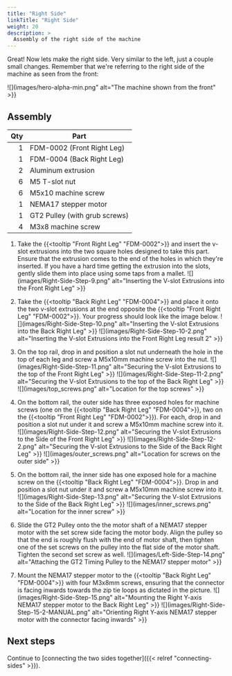 ```yaml
---
title: "Right Side"
linkTitle: "Right Side"
weight: 20
description: >
  Assembly of the right side of the machine
---
```


Great! Now lets make the right side. Very similar to the left, just a couple small changes. Remember that we're referring to the right side of the machine as seen from the front:

![](images/hero-alpha-min.png" alt="The machine shown from the front" >}}

## Assembly

| Qty | Part                          |
|----:|-------------------------------|
| 1   | FDM-0002 (Front Right Leg)    |
| 1   | FDM-0004 (Back Right Leg)     |
| 2   | Aluminum extrusion            |
| 6   | M5 T-slot nut                 |
| 6   | M5x10 machine screw           |
| 1   | NEMA17 stepper motor          |
| 1   | GT2 Pulley (with grub screws) |
| 4   | M3x8 machine screw            |

1. Take the {{<tooltip "Front Right Leg" "FDM-0002">}} and insert the v-slot extrusions into the two square holes designed to take this part. Ensure that the extrusion comes to the end of the holes in which they're inserted. If you have a hard time getting the extrusion into the slots, gently slide them into place using some taps from a mallet.
    ![](images/Right-Side-Step-9.png" alt="Inserting the V-slot Extrusions into the Front Right Leg" >}}

2. Take the {{<tooltip "Back Right Leg" "FDM-0004">}} and place it onto the two v-slot extrusions at the end opposite the {{<tooltip "Front Right Leg" "FDM-0002">}}. Your progress should look like the image below.
  ![](images/Right-Side-Step-10.png" alt="Inserting the V-slot Extrusions into the Back Right Leg" >}}
  ![](images/Right-Side-Step-10-2.png" alt="Inserting the V-slot Extrusions into the Front Right Leg result 2" >}}

3. On the top rail, drop in and position a slot nut underneath the hole in the top of each leg and screw a M5x10mm machine screw into the nut.
  ![](images/Right-Side-Step-11.png" alt="Securing the V-slot Extrusions to the top of the Front Right Leg" >}}
  ![](images/Right-Side-Step-11-2.png" alt="Securing the V-slot Extrusions to the top of the Back Right Leg" >}}
  ![](images/top_screws.png" alt="Location for the top screws" >}}

12. On the bottom rail, the outer side has three exposed holes for machine screws (one on the {{<tooltip "Back Right Leg" "FDM-0004">}}, two on the {{<tooltip "Front Right Leg" "FDM-0002">}}). For each, drop in and position a slot nut under it and screw a M5x10mm machine screw into it.
  ![](images/Right-Side-Step-12.png" alt="Securing the V-slot Extrusions to the Side of the Front Right Leg" >}}
  ![](images/Right-Side-Step-12-2.png" alt="Securing the V-slot Extrusions to the Side of the Back Right Leg" >}}
  ![](images/outer_screws.png" alt="Location for screws on the outer side" >}}

4. On the bottom rail, the inner side has one exposed hole for a machine screw on the {{<tooltip "Back Right Leg" "FDM-0004">}}. Drop in and position a slot nut under it and screw a M5x10mm machine screw into it.
  ![](images/Right-Side-Step-13.png" alt="Securing the V-slot Extrusions to the Side of the Back Right Leg" >}}
  ![](images/inner_screws.png" alt="Location for the inner screw" >}}

5. Slide the GT2 Pulley onto the the motor shaft of a NEMA17 stepper motor with the set screw side facing the motor body. Align the pulley so that the end is roughly flush with the end of motor shaft, then tighten one of the set screws on the pulley into the flat side of the motor shaft. Tighten the second set screw as well.
  ![](images/Left-Side-Step-14.png" alt="Attaching the GT2 Timing Pulley to the NEMA17 stepper motor" >}}

6. Mount the NEMA17 stepper motor to the {{<tooltip "Back Right Leg" "FDM-0004">}} with four M3x8mm screws, ensuring that the connector is facing inwards towards the zip tie loops as dictated in the picture.
  ![](images/Right-Side-Step-15.png" alt="Mounting the Right Y-axis NEMA17 stepper motor to the Back Right Leg" >}}
  ![](images/Right-Side-Step-15-2-MANUAL.png" alt="Orienting Right Y-axis NEMA17 stepper motor with the connector facing inwards" >}}

## Next steps

Continue to [connecting the two sides together]({{< relref "connecting-sides" >}}).
